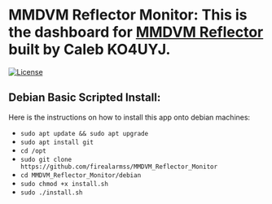 # MMDVM Reflector Monitor: This is the dashboard for [MMDVM Reflector](https://github.com/firealarmss/MMDVM_Reflector) built by Caleb KO4UYJ.

[![License](https://img.shields.io/badge/License-GPLv3-blue?style=for-the-badge)](https://www.gnu.org/licenses/gpl-3.0)

## Debian Basic Scripted Install:

Here is the instructions on how to install this app onto debian machines:

- `sudo apt update && sudo apt upgrade`
- `sudo apt install git`
- `cd /opt`
- `sudo git clone https://github.com/firealarmss/MMDVM_Reflector_Monitor`
- `cd MMDVM_Reflector_Monitor/debian`
- `sudo chmod +x install.sh`
- `sudo ./install.sh`
